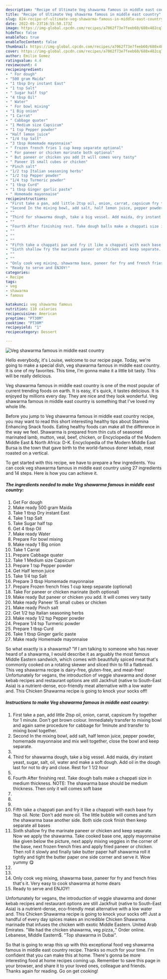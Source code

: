 ```yaml
---
description: "Recipe of Ultimate Veg shawarma famous in middle east country"
title: "Recipe of Ultimate Veg shawarma famous in middle east country"
slug: 824-recipe-of-ultimate-veg-shawarma-famous-in-middle-east-country
date: 2022-05-23T16:55:58.173Z
image: https://img-global.cpcdn.com/recipes/a7062f73e7feeb60/680x482cq70/veg-shawarma-famous-in-middle-east-country-recipe-main-photo.jpg
hideToc: false
enableToc: true
enableTocContent: false
thumbnail: https://img-global.cpcdn.com/recipes/a7062f73e7feeb60/680x482cq70/veg-shawarma-famous-in-middle-east-country-recipe-main-photo.jpg
cover: https://img-global.cpcdn.com/recipes/a7062f73e7feeb60/680x482cq70/veg-shawarma-famous-in-middle-east-country-recipe-main-photo.jpg
author: Emilie Gomez
ratingvalue: 4.4
reviewcount: 4
recipeingredient:
- " For dough"
- "500 gram Maida"
- "1 tbsp Dry instant East"
- "1 tsp Salt"
- " Sugar half tsp"
- "4 tbsp Oil"
- " Water"
- " For bowl mixing"
- "1 Big onion"
- "1 Carrat"
- " Cabbage quater"
- "1 Medium size Capsicum"
- "1 tsp Pepper powder"
- "Half lemon juice"
- "1/4 tsp Salt"
- "3 tbsp Homemade mayonnaise"
- " Frozen french fries 1 cup keep separate optional"
- " For paneer or chicken marinate both optional"
- " But paneer or chicken you add It will comes very tasty"
- " Paneer 15 small cubes or chicken"
- "Pinch salt"
- "1/2 tsp Italian seasoning herbs"
- "1/2 tsp Pepper powder"
- "1/4 tsp Turmeric powder"
- "1 tbsp Curd"
- "1 tbsp Ginger garlic paste"
- " Homemade mayonnaise"
recipeinstructions:
- "First take a pan, add little 2tsp oil, onion, carrat, capsicum fry together for 1 minute. Don&#39;t get brown colour. Immediately transfer to mixing bowl and again same procedure for cabbage for 1minute and transfer to mixing bowl together."
- "Second In the mixing bowl, add salt, half lemon juice, pepper powder, homemade mayonnaise and mix well together, close the bowl and keep separate."
- ""
- "Third for shawarma dough, take a big vessel. Add maida, dry instant yeast, sugar, salt, oil, water and make a soft dough. Add oil in the dough last for not to dry and close. Rest for 1 1/2 hour"
- ""
- "Fourth After finishing rest. Take dough balls make a chappati size in medium thickness. NOTE: The shawarma base should be medium thickness. Then only it will comes soft base"
- ""
- ""
- ""
- "Fifth take a chappati pan and fry it like a chappati with each base fry 1tsp oil. Note: Don&#39;t add more oil. The little bubble will comes and turn the shawarma base another side. Both side cook finish then keep separate all bases"
- "Sixth shallow fry the marinate paneer or chicken and keep separate. Now we apply the shawarma. Take cooked base one, apply mayonnaise like given below the picture, next apply mixing veggies in the corner of the base, next frozen french fries and apply fried paneer or chicken. Then roll it slowly and finally take butter paper half shawarma roll it tightly and tight the butter paper one side corner and serve it. Wow yummy 😋"
- ""
- ""
- "Only cook veg mixing, shawarma base, paneer for fry and french fries that&#39;s it. Very easy to cook shawarma at home dears"
- "Ready to serve and ENJOY!"
categories:
- Recipe
tags:
- veg
- shawarma
- famous

katakunci: veg shawarma famous 
nutrition: 110 calories
recipecuisine: American
preptime: "PT30M"
cooktime: "PT30M"
recipeyield: "1"
recipecategory: Dessert

---
```



![Veg shawarma famous in middle east country](https://img-global.cpcdn.com/recipes/a7062f73e7feeb60/680x482cq70/veg-shawarma-famous-in-middle-east-country-recipe-main-photo.jpg)

Hello everybody, it's Louise, welcome to our recipe page. Today, we're going to make a special dish, veg shawarma famous in middle east country. It is one of my favorites. This time, I'm gonna make it a little bit tasty. This will be really delicious.

Veg shawarma famous in middle east country is one of the most popular of current trending foods on earth. It is easy, it's quick, it tastes delicious. It is enjoyed by millions every day. They are nice and they look wonderful. Veg shawarma famous in middle east country is something that I've loved my whole life.

Before you jump to Veg shawarma famous in middle east country recipe, you may want to read this short interesting healthy tips about Stamina Enhancing Snack foods. Eating healthy foods can make all the difference in the way we feel. Shawarma is prepared from thin cuts of seasoned marinated lamb, mutton, veal, beef, chicken, or Encyclopedia of the Modern Middle East &amp; North Africa: D-K. Encyclopedia of the Modern Middle East Bursa is the town that gave birth to the world-famous doner kebab, meat roasted on a vertical.


To get started with this recipe, we have to prepare a few ingredients. You can cook veg shawarma famous in middle east country using 27 ingredients and 14 steps. Here is how you can achieve it.

<!--inarticleads1-->

##### The ingredients needed to make Veg shawarma famous in middle east country:

1. Get  For dough
1. Make ready 500 gram Maida
1. Take 1 tbsp Dry instant East
1. Take 1 tsp Salt
1. Take  Sugar half tsp
1. Get 4 tbsp Oil
1. Make ready  Water
1. Prepare  For bowl mixing
1. Make ready 1 Big onion
1. Take 1 Carrat
1. Prepare  Cabbage quater
1. Take 1 Medium size Capsicum
1. Prepare 1 tsp Pepper powder
1. Get Half lemon juice
1. Take 1/4 tsp Salt
1. Prepare 3 tbsp Homemade mayonnaise
1. Prepare  Frozen french fries 1 cup keep separate (optional)
1. Take  For paneer or chicken marinate (both optional)
1. Make ready  But paneer or chicken you add. It will comes very tasty
1. Make ready  Paneer 15 small cubes or chicken
1. Make ready Pinch salt
1. Get 1/2 tsp Italian seasoning herbs
1. Make ready 1/2 tsp Pepper powder
1. Prepare 1/4 tsp Turmeric powder
1. Prepare 1 tbsp Curd
1. Take 1 tbsp Ginger garlic paste
1. Make ready  Homemade mayonnaise


So what exactly is a shawarma? &#34;If I am talking to someone who has never heard of a shawarma, I would describe it as arguably the most famous Middle Eastern sandwich, which comes with beautifully spiced meat that&#39;s commonly cooked on a rotating skewer and sliced thin to fill a flatbread. This veg shawarma recipe is dairy-free, gluten-free, and meat-free! Unfortunately for vegans, the introduction of veggie shawarma and doner kebab recipes and restaurant options are still Jackfruit (native to South-East Asia) is a nutrient-dense, eco-friendly meat alternative with a low water and. This Chicken Shawarma recipe is going to knock your socks off! 

<!--inarticleads2-->

##### Instructions to make Veg shawarma famous in middle east country:

1. First take a pan, add little 2tsp oil, onion, carrat, capsicum fry together for 1 minute. Don&#39;t get brown colour. Immediately transfer to mixing bowl and again same procedure for cabbage for 1minute and transfer to mixing bowl together.
1. Second In the mixing bowl, add salt, half lemon juice, pepper powder, homemade mayonnaise and mix well together, close the bowl and keep separate.
1. 
1. Third for shawarma dough, take a big vessel. Add maida, dry instant yeast, sugar, salt, oil, water and make a soft dough. Add oil in the dough last for not to dry and close. Rest for 1 1/2 hour
1. 
1. Fourth After finishing rest. Take dough balls make a chappati size in medium thickness. NOTE: The shawarma base should be medium thickness. Then only it will comes soft base
1. 
1. 
1. 
1. Fifth take a chappati pan and fry it like a chappati with each base fry 1tsp oil. Note: Don&#39;t add more oil. The little bubble will comes and turn the shawarma base another side. Both side cook finish then keep separate all bases
1. Sixth shallow fry the marinate paneer or chicken and keep separate. Now we apply the shawarma. Take cooked base one, apply mayonnaise like given below the picture, next apply mixing veggies in the corner of the base, next frozen french fries and apply fried paneer or chicken. Then roll it slowly and finally take butter paper half shawarma roll it tightly and tight the butter paper one side corner and serve it. Wow yummy 😋
1. 
1. 
1. Only cook veg mixing, shawarma base, paneer for fry and french fries that&#39;s it. Very easy to cook shawarma at home dears
1. Ready to serve and ENJOY!

Unfortunately for vegans, the introduction of veggie shawarma and doner kebab recipes and restaurant options are still Jackfruit (native to South-East Asia) is a nutrient-dense, eco-friendly meat alternative with a low water and. This Chicken Shawarma recipe is going to knock your socks off! Just a handful of every day spices makes an incredible Chicken Shawarma marinade that infuses the chicken with exotic Middle Eastern. United Arab Emirates. &#34;We had the chicken shawarma, veg pizza,.&#34; Order online. Lebanese, Middle Eastern$. &#34;Top shawarma in Dubai&#34;. 

So that is going to wrap this up with this exceptional food veg shawarma famous in middle east country recipe. Thanks so much for your time. I'm confident that you can make this at home. There's gonna be more interesting food at home recipes coming up. Remember to save this page in your browser, and share it to your loved ones, colleague and friends. Thanks again for reading. Go on get cooking!

